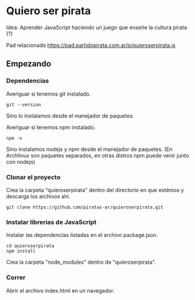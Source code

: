 # Quiero ser pirata

Idea: Aprender JavaScript haciendo un juego que enseñe la cultura pirata (?)

Pad relacionado https://pad.partidopirata.com.ar/p/quieroserpirata.js

## Empezando

### Dependencias

Averiguar si tenemos git instalado. 

    git --version

Sino lo instalamos desde el manejador de paquetes.

Averiguar si tenemos npm instalado.

    npm -v

Sino instalamos nodejs y npm desde el manejador de paquetes. (En Archlinux son 
paquetes separados, en otras distros npm puede venir junto con nodejs)


### Clonar el proyecto

Crea la carpeta "quieroserpirata" dentro del directorio en que estémos y descarga los archivos ahí.

    git clone https://github.com/piratas-ar/quieroserpirata.git


### Instalar librerias de JavaScript

Instalar las dependencias listadas en el archivo package.json.

    cd quieroserpirata
    npm install

Crea la carpeta "node_modules" dentro de "quieroserpirata".

### Correr

Abrir el archivo index.html en un navegador.

